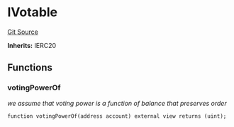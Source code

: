 # IVotable
[Git Source](https://github.com/FloorDAO/floor-v2/blob/fd4de86a192de96d73fe2e56a84ec542b57b1c69/src/interfaces/tokens/Votable.sol)

**Inherits:**
IERC20


## Functions
### votingPowerOf

*we assume that voting power is a function of balance that preserves order*


```solidity
function votingPowerOf(address account) external view returns (uint);
```

